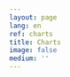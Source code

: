 ```yaml
---
layout: page
lang: en
ref: charts
title: Charts
image: false
medium: ''
---
```


<pre>
<script src="https://unpkg.com/frappe-charts@0.0.3/dist/frappe-charts.min.iife.js"></script>
<div id="chart"></div>
<script type="text/javascript">
  data = {
    labels: ["12am-3am", "3am-6am", "6am-9am", "9am-12pm",
      "12pm-3pm", "3pm-6pm", "6pm-9pm", "9pm-12am"],

    datasets: [
      {
        title: "Creativity", color: "light-blue",
        values: [25, 40, 30, 35, 8, 52, 17, -4]
      },
      {
        title: "Hunger", color: "violet",
        values: [25, 50, -10, 15, 18, 32, 27, 14]
      },
      {
        title: "Sleepiness", color: "blue",
        values: [15, 20, -3, -15, 58, 12, -17, 37]
      }
    ]
  };

  chart = new Chart({
    parent: "#chart", // or a DOM element
    title: "How I feel throughout the day",
    data: data,
    type: 'bar', // or 'line', 'scatter', 'pie', 'percentage'
    height: 50
  });
</script>
</pre>